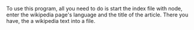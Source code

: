 To use this program, all you need to do is start the index file with node, enter the wikipedia page's language and the title of the article. There you have, the a wikipedia text into a file.
